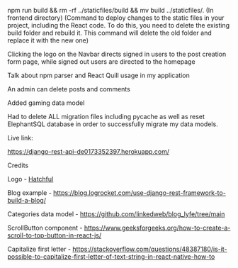 npm run build && rm -rf ../staticfiles/build && mv build ../staticfiles/.  (In frontend directory)
(Command to deploy changes to the static files in your project, including the React code. To do this, you need to delete the existing build folder and rebuild it. This command will delete the old folder and replace it with the new one)

Clicking the logo on the Navbar directs signed in users to the post creation form page, while signed out users are directed to the homepage

Talk about npm parser and React Quill usage in my application

An admin can delete posts and comments

Added gaming data model

Had to delete ALL migration files including pycache as well as reset ElephantSQL database in order to successfully migrate my data models.

Live link:

https://django-rest-api-de0173352397.herokuapp.com/

Credits

Logo - [Hatchful](https://www.shopify.com/tools/logo-maker)

Blog example - https://blog.logrocket.com/use-django-rest-framework-to-build-a-blog/

Categories data model - https://github.com/linkedweb/blog_lyfe/tree/main

ScrollButton component - https://www.geeksforgeeks.org/how-to-create-a-scroll-to-top-button-in-react-js/

Capitalize first letter - https://stackoverflow.com/questions/48387180/is-it-possible-to-capitalize-first-letter-of-text-string-in-react-native-how-to